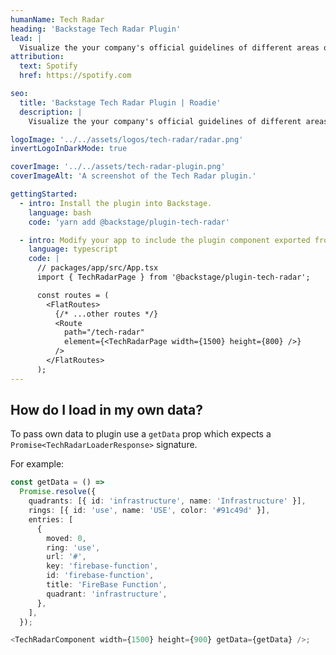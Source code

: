 ```yaml
---
humanName: Tech Radar
heading: 'Backstage Tech Radar Plugin'
lead: |
  Visualize the your company's official guidelines of different areas of software development.
attribution:
  text: Spotify
  href: https://spotify.com

seo:
  title: 'Backstage Tech Radar Plugin | Roadie'
  description: |
    Visualize the your company's official guidelines of different areas of software development.

logoImage: '../../assets/logos/tech-radar/radar.png'
invertLogoInDarkMode: true

coverImage: '../../assets/tech-radar-plugin.png'
coverImageAlt: 'A screenshot of the Tech Radar plugin.'

gettingStarted:
  - intro: Install the plugin into Backstage.
    language: bash
    code: 'yarn add @backstage/plugin-tech-radar'

  - intro: Modify your app to include the plugin component exported from the tech radar, for example
    language: typescript
    code: |
      // packages/app/src/App.tsx
      import { TechRadarPage } from '@backstage/plugin-tech-radar';

      const routes = (
        <FlatRoutes>
          {/* ...other routes */}
          <Route
            path="/tech-radar"
            element={<TechRadarPage width={1500} height={800} />}
          />
        </FlatRoutes>
      );
---
```


## How do I load in my own data?

To pass own data to plugin use a `getData` prop which expects a `Promise<TechRadarLoaderResponse>` signature.

For example:

```ts
const getData = () =>
  Promise.resolve({
    quadrants: [{ id: 'infrastructure', name: 'Infrastructure' }],
    rings: [{ id: 'use', name: 'USE', color: '#91c49d' }],
    entries: [
      {
        moved: 0,
        ring: 'use',
        url: '#',
        key: 'firebase-function',
        id: 'firebase-function',
        title: 'FireBase Function',
        quadrant: 'infrastructure',
      },
    ],
  });

<TechRadarComponent width={1500} height={900} getData={getData} />;
```
